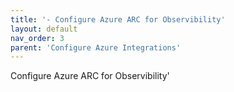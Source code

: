 ```yaml
---
title: '- Configure Azure ARC for Observibility'
layout: default
nav_order: 3
parent: 'Configure Azure Integrations'
---
```


Configure Azure ARC for Observibility'